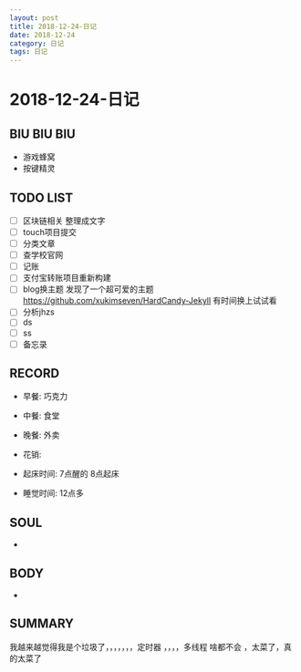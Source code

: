 ```yaml
---
layout: post
title: 2018-12-24-日记
date: 2018-12-24
category: 日记
tags: 日记
---
```

# 2018-12-24-日记
## BIU BIU BIU
- 游戏蜂窝
- 按键精灵
 
## TODO LIST

- [ ] 区块链相关 整理成文字
- [ ] touch项目提交
- [ ] 分类文章
- [ ] 查学校官网
- [ ] 记账
- [ ] 支付宝转账项目重新构建
- [ ] blog换主题 发现了一个超可爱的主题 https://github.com/xukimseven/HardCandy-Jekyll 有时间换上试试看
- [ ] 分析jhzs
- [ ] ds
- [ ] ss
- [ ] 备忘录
 
## RECORD
- 早餐:  巧克力
- 中餐:  食堂
- 晚餐:  外卖
 
- 花销:  
 
- 起床时间:  7点醒的 8点起床
- 睡觉时间:  12点多
 
## SOUL
- 
 
## BODY
- 
 
## SUMMARY
 我越来越觉得我是个垃圾了，，，，，，，定时器 ，，，，多线程  啥都不会 ，太菜了，真的太菜了
 
